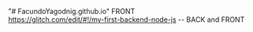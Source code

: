 "# FacundoYagodnig.github.io" FRONT                                 
https://glitch.com/edit/#!/my-first-backend-node-js -- BACK and FRONT

